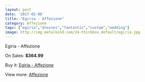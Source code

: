 ```yaml
---
layout: post
date: '2017-02-06'
title: "Egiria - Affezione"
category: Affezione
tags: ["egiria","dresses","fantastic","custom","wedding"]
image: http://img.metalkind.com/24-thickbox_default/egiria.jpg
---
```

Egiria - Affezione

On Sales: **$364.99**
<a href="https://www.metalkind.com/en/affezione/12-egiria.html"><amp-img layout="responsive" width="600" height="600" src="//img.metalkind.com/24-thickbox_default/egiria.jpg" alt="Egiria - Affezione 0" /></a>
<a href="https://www.metalkind.com/en/affezione/12-egiria.html"><amp-img layout="responsive" width="600" height="600" src="//img.metalkind.com/25-thickbox_default/egiria.jpg" alt="Egiria - Affezione 1" /></a>

Buy it: [Egiria - Affezione](https://www.metalkind.com/en/affezione/12-egiria.html "Egiria - Affezione")

View more: [Affezione](https://www.metalkind.com/en/2-affezione "Affezione")